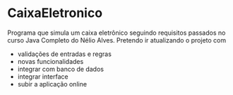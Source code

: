 # CaixaEletronico
Programa que simula um caixa eletrônico seguindo requisitos passados no curso Java Completo do Nélio Alves.
Pretendo ir atualizando o projeto com 
- validações de entradas e regras
- novas funcionalidades 
- integrar com banco de dados
- integrar interface
- subir a aplicação online
